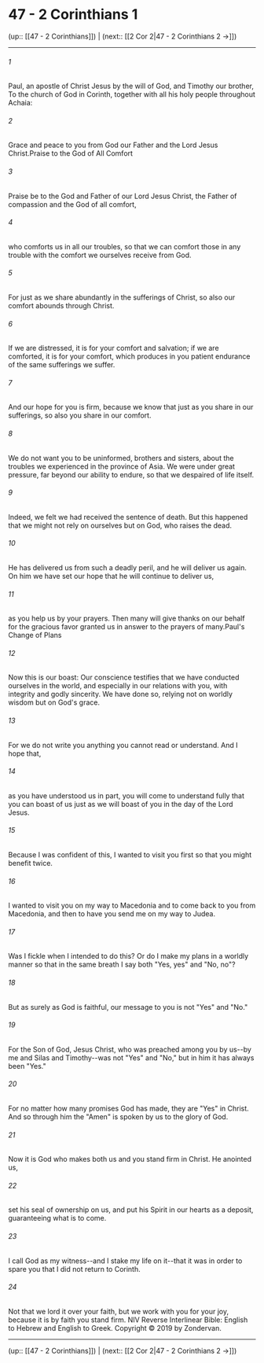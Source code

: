 # 47 - 2 Corinthians 1

(up:: [[47 - 2 Corinthians]]) | (next:: [[2 Cor 2|47 - 2 Corinthians 2 →]])

***


###### 1 
Paul, an apostle of Christ Jesus by the will of God, and Timothy our brother, To the church of God in Corinth, together with all his holy people throughout Achaia: 

###### 2 
Grace and peace to you from God our Father and the Lord Jesus Christ.Praise to the God of All Comfort 

###### 3 
Praise be to the God and Father of our Lord Jesus Christ, the Father of compassion and the God of all comfort, 

###### 4 
who comforts us in all our troubles, so that we can comfort those in any trouble with the comfort we ourselves receive from God. 

###### 5 
For just as we share abundantly in the sufferings of Christ, so also our comfort abounds through Christ. 

###### 6 
If we are distressed, it is for your comfort and salvation; if we are comforted, it is for your comfort, which produces in you patient endurance of the same sufferings we suffer. 

###### 7 
And our hope for you is firm, because we know that just as you share in our sufferings, so also you share in our comfort. 

###### 8 
We do not want you to be uninformed, brothers and sisters, about the troubles we experienced in the province of Asia. We were under great pressure, far beyond our ability to endure, so that we despaired of life itself. 

###### 9 
Indeed, we felt we had received the sentence of death. But this happened that we might not rely on ourselves but on God, who raises the dead. 

###### 10 
He has delivered us from such a deadly peril, and he will deliver us again. On him we have set our hope that he will continue to deliver us, 

###### 11 
as you help us by your prayers. Then many will give thanks on our behalf for the gracious favor granted us in answer to the prayers of many.Paul's Change of Plans 

###### 12 
Now this is our boast: Our conscience testifies that we have conducted ourselves in the world, and especially in our relations with you, with integrity and godly sincerity. We have done so, relying not on worldly wisdom but on God's grace. 

###### 13 
For we do not write you anything you cannot read or understand. And I hope that, 

###### 14 
as you have understood us in part, you will come to understand fully that you can boast of us just as we will boast of you in the day of the Lord Jesus. 

###### 15 
Because I was confident of this, I wanted to visit you first so that you might benefit twice. 

###### 16 
I wanted to visit you on my way to Macedonia and to come back to you from Macedonia, and then to have you send me on my way to Judea. 

###### 17 
Was I fickle when I intended to do this? Or do I make my plans in a worldly manner so that in the same breath I say both "Yes, yes" and "No, no"? 

###### 18 
But as surely as God is faithful, our message to you is not "Yes" and "No." 

###### 19 
For the Son of God, Jesus Christ, who was preached among you by us--by me and Silas and Timothy--was not "Yes" and "No," but in him it has always been "Yes." 

###### 20 
For no matter how many promises God has made, they are "Yes" in Christ. And so through him the "Amen" is spoken by us to the glory of God. 

###### 21 
Now it is God who makes both us and you stand firm in Christ. He anointed us, 

###### 22 
set his seal of ownership on us, and put his Spirit in our hearts as a deposit, guaranteeing what is to come. 

###### 23 
I call God as my witness--and I stake my life on it--that it was in order to spare you that I did not return to Corinth. 

###### 24 
Not that we lord it over your faith, but we work with you for your joy, because it is by faith you stand firm. NIV Reverse Interlinear Bible: English to Hebrew and English to Greek. Copyright © 2019 by Zondervan.

***

(up:: [[47 - 2 Corinthians]]) | (next:: [[2 Cor 2|47 - 2 Corinthians 2 →]])
